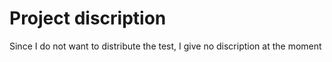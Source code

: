 # Project discription
Since I do not want to distribute the test, I give no discription at the moment


